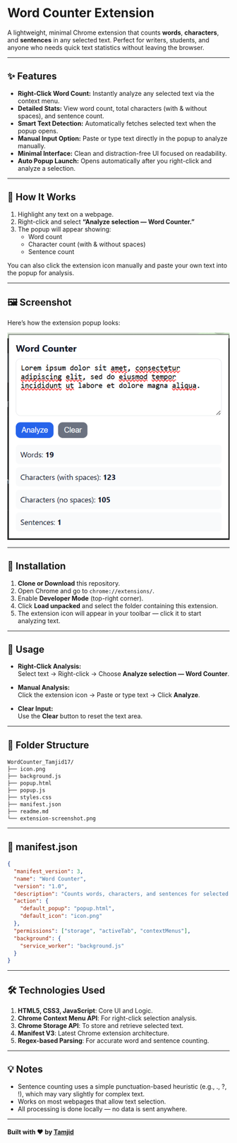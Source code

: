 # Word Counter Extension

A lightweight, minimal Chrome extension that counts **words**, **characters**, and **sentences** in any selected text. Perfect for writers, students, and anyone who needs quick text statistics without leaving the browser.

---

## ✨ Features

- **Right-Click Word Count:** Instantly analyze any selected text via the context menu.  
- **Detailed Stats:** View word count, total characters (with & without spaces), and sentence count.  
- **Smart Text Detection:** Automatically fetches selected text when the popup opens.  
- **Manual Input Option:** Paste or type text directly in the popup to analyze manually.  
- **Minimal Interface:** Clean and distraction-free UI focused on readability.  
- **Auto Popup Launch:** Opens automatically after you right-click and analyze a selection.  

---

## 🧠 How It Works

1. Highlight any text on a webpage.  
2. Right-click and select **“Analyze selection — Word Counter.”**  
3. The popup will appear showing:
   - Word count  
   - Character count (with & without spaces)  
   - Sentence count  

You can also click the extension icon manually and paste your own text into the popup for analysis.

---

## 🖼️ Screenshot

Here’s how the extension popup looks:

![Word Counter Popup Screenshot](./extension-screenshot.png)

---

## 🧩 Installation

1. **Clone or Download** this repository.  
2. Open Chrome and go to `chrome://extensions/`.  
3. Enable **Developer Mode** (top-right corner).  
4. Click **Load unpacked** and select the folder containing this extension.  
5. The extension icon will appear in your toolbar — click it to start analyzing text.

---

## 🚀 Usage

- **Right-Click Analysis:**  
  Select text → Right-click → Choose **Analyze selection — Word Counter**.

- **Manual Analysis:**  
  Click the extension icon → Paste or type text → Click **Analyze**.

- **Clear Input:**  
  Use the **Clear** button to reset the text area.

---

## 📂 Folder Structure

    
    WordCounter_Tamjid17/
    ├── icon.png
    ├── background.js
    ├── popup.html
    ├── popup.js
    ├── styles.css
    ├── manifest.json
    ├── readme.md
    └── extension-screenshot.png

---

## 🧾 manifest.json

```json
{
  "manifest_version": 3,
  "name": "Word Counter",
  "version": "1.0",
  "description": "Counts words, characters, and sentences for selected text.",
  "action": {
    "default_popup": "popup.html",
    "default_icon": "icon.png"
  },
  "permissions": ["storage", "activeTab", "contextMenus"],
  "background": {
    "service_worker": "background.js"
  }
}
```

---

## 🛠️ Technologies Used
1. **HTML5, CSS3, JavaScript**: Core UI and Logic.  
2. **Chrome Context Menu API**: For right-click selection analysis.  
3. **Chrome Storage API**: To store and retrieve selected text.  
4. **Manifest V3**: Latest Chrome extension architecture.  
5. **Regex-based Parsing**: For accurate word and sentence counting.

---

## 💡 Notes

- Sentence counting uses a simple punctuation-based heuristic (e.g., ., ?, !), which may vary slightly for complex text.
- Works on most webpages that allow text selection.
- All processing is done locally — no data is sent anywhere.
---
#### Built with ❤️ by [Tamjid](https://github.com/tamjid17)